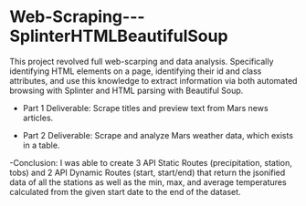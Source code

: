 # Web-Scraping---SplinterHTMLBeautifulSoup

This project revolved full web-scarping and data analysis. Specifically identifying HTML elements on a page, identifying their id and class attributes, and use this knowledge to extract information via both automated browsing with Splinter and HTML parsing with Beautiful Soup.

- Part 1 Deliverable: Scrape titles and preview text from Mars news articles.

- Part 2 Deliverable: Scrape and analyze Mars weather data, which exists in a table.

-Conclusion: I was able to create 3 API Static Routes (precipitation, station, tobs) and 2 API Dynamic Routes (start, start/end) that return the jsonified data of all the stations as well as the min, max, and average temperatures calculated from the given start date to the end of the dataset.

